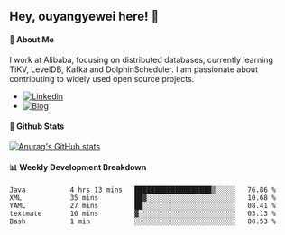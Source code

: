 ## Hey, ouyangyewei here! :wave:

#### :rocket: About Me
I work at Alibaba, focusing on distributed databases, currently learning TiKV, LevelDB, Kafka and DolphinScheduler. I am passionate about contributing to widely used open source projects.

- [![Linkedin](https://img.shields.io/badge/LinkedIn-ouyangyewei-blue)](https://www.linkedin.com/in/ouyangyewei/)
- [![Blog](https://img.shields.io/badge/Blog-yeweiouyang-orange)](https://blog.csdn.net/yeweiouyang)

#### :star2: Github Stats
[![Anurag's GitHub stats](https://github-readme-stats.vercel.app/api?username=ouyangyewei&show_icons=true&cache_seconds=3600&theme=tokyonight)](https://github.com/anuraghazra/github-readme-stats)

#### :bar_chart: Weekly Development Breakdown
<!--START_SECTION:waka-->

```text
Java           4 hrs 13 mins   ███████████████████▒░░░░░   76.86 %
XML            35 mins         ██▓░░░░░░░░░░░░░░░░░░░░░░   10.68 %
YAML           27 mins         ██░░░░░░░░░░░░░░░░░░░░░░░   08.41 %
textmate       10 mins         ▓░░░░░░░░░░░░░░░░░░░░░░░░   03.13 %
Bash           1 min           ░░░░░░░░░░░░░░░░░░░░░░░░░   00.53 %
```

<!--END_SECTION:waka-->
